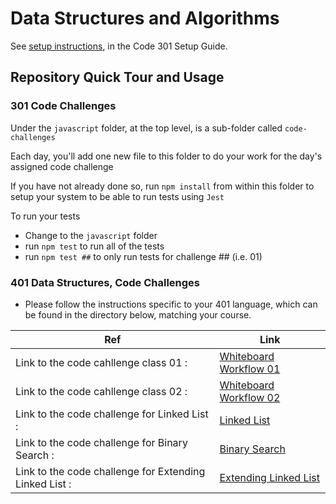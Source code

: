 # Data Structures and Algorithms

See [setup instructions](https://codefellows.github.io/setup-guide/code-301/3-code-challenges), in the Code 301 Setup Guide.

## Repository Quick Tour and Usage

### 301 Code Challenges

Under the `javascript` folder, at the top level, is a sub-folder called `code-challenges`

Each day, you'll add one new file to this folder to do your work for the day's assigned code challenge

If you have not already done so, run `npm install` from within this folder to setup your system to be able to run tests using `Jest`

To run your tests

- Change to the `javascript` folder
- run `npm test` to run all of the tests
- run `npm test ##` to only run tests for challenge ## (i.e. 01)

### 401 Data Structures, Code Challenges

- Please follow the instructions specific to your 401 language, which can be found in the directory below, matching your course.

| Ref                                                    | Link                                                                                            |
| ------------------------------------------------------ | ----------------------------------------------------------------------------------------------- |
| Link to the code cahllenge class 01 :                  | [Whiteboard Workflow 01](./javascript/code_challenge_class01.md)                                |
| Link to the code cahllenge class 02 :                  | [Whiteboard Workflow 02](./javascript/code-challenge02/code-challenge-class02.md)               |
| Link to the code challenge for Linked List :           | [Linked List](./javascript/code-challenge-linked-list/code-challenge-linked-list.md)            |
| Link to the code challenge for Binary Search :         | [Binary Search](./javascript/code-challenge03/code-challenge03.md)                              |
| Link to the code challenge for Extending Linked List : | [ Extending Linked List](./javascript/code-challenge-linked-list/code-challenge-linked-list.md) |
